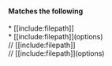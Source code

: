 #### Matches the following

\* &#91;&#91;include:filepath&#93;&#93;  
\* &#91;&#91;include:filepath&#93;&#93;&#40;options&#41;  
// &#91;&#91;include:filepath&#93;&#93;  
// &#91;&#91;include:filepath&#93;&#93;&#40;options&#41;